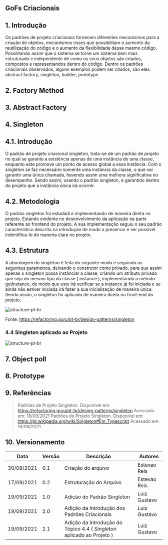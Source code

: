 ## GoFs Criacionais
## 1. Introdução


Os padrões de projeto criacionais fornecem diferentes mecanismos para a criação de objetos, mecanismos esses que possibilitam o aumento da reutilização do código e o aumento da flexibilidade desse mesmo código. Possilitando assim que o sistema se torne um sistema bem mais estruturado e independente de como os seus objetos são criados, compostos e representandos dentro do código. Dentro os padrões criacionais observados, alguns exemplos podem ser citados, são eles: abstract factory, singleton, builder, prototype.

## 2. Factory Method 
## 3. Abstract Factory 
## 4. Singleton  

## 4.1. Introdução

O padrão de projeto criacional singleton, trata-se de um padrão de projeto no qual se garante a existência apenas de uma instância de uma classe, enquanto este promove um ponto de acesso global a essa instância.
Com o singleton se faz necessário somente uma instância da classe, o que vai garantir uma única chamada, havendo assim uma melhora significativa no desempenho. Sendo assim, usando o padrão singleton, é garantido dentro do projeto que a instância única irá ocorrer.

## 4.2. Metodologia

 O padrão singleton foi estudadi e implementando de maneira direta no projeto. Estando evidente no desenvolvimento da aplicação na parte referente ao frontend do projeto. A sua implementação seguiu o seu padrão característico descrito na introdução de modo a preservar e ser possível indentífica-lo de maneira clara no projeto.

## 4.3. Estrutura

A abordagem do singleton é feita do seguinte modo e seguindo os seguintes parametros, deixando o construtor como privado, para que assim apenas o singleton possa instânciar a classe, criando um atributo privado que seja do mesmo tipo da classe ( instance ), implementando o método getInstance, de modo que este irá verificar se a instance já foi iniciada e se ainda não estiver iniciada irá fazer a sua inicialização de maneira única. Sendo assim, o singleton foi aplicado de maneira direta no front-end do projeto.

![structure-pt-br](https://user-images.githubusercontent.com/82710878/133836489-c90b5d3c-63e5-467a-af72-5d48570440ed.png)

Fonte: https://refactoring.guru/pt-br/design-patterns/singleton

### 4.4 Singleton aplicado ao Projeto

![structure-pt-br](https://user-images.githubusercontent.com/82710878/133937083-9b869dd0-9676-4293-8352-70f960c68c17.png)

## 7. Object poll 
## 8. Prototype 
## 9. Referências

> Padrões de Projeto Singleton. Disponível em: https://refactoring.guru/pt-br/design-patterns/singleton Acessado em: 18/09/2021
> Padrões de Projeto Singleton. Disponível em: https://pt.wikipedia.org/wiki/Singleton#Em_Typescript Acessado em: 18/09/2021

## 10. Versionamento 

| Data       | Versão | Descrição         | Autores       | 
| ---------- | ------ | ----------------- | ------------- | 
| 30/08/2021 | 0.1    | Criação do arquivo| Estevao Reis  |
| 17/09/2021 | 0.2    | Estruturação do Arquivo| Estevao Reis |
| 19/09/2021 | 1.0    | Adição do Padrão Singleton| Luiz Gustavo  |              |
| 19/09/2021 | 2.0    | Adição da Introdução dos Padrões Criacionais| Luiz Gustavo  |              |
| 19/09/2021 | 2.1  | Adição da Introdução do Tópico 4.4 ( Singleton aplicado ao Projeto )| Luiz Gustavo  |              |

